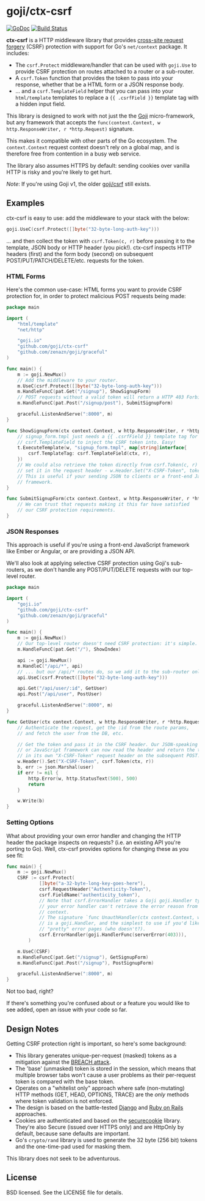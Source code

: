 # goji/ctx-csrf
[![GoDoc](https://godoc.org/github.com/goji/ctx-csrf?status.svg)](https://godoc.org/github.com/goji/ctx-csrf) [![Build Status](https://travis-ci.org/goji/ctx-csrf.svg?branch=master)](https://travis-ci.org/goji/ctx-csrf)

**ctx-csrf** is a HTTP middleware library that provides [cross-site request
forgery](http://blog.codinghorror.com/preventing-csrf-and-xsrf-attacks/) (CSRF)
protection with support for Go's `net/context` package. It includes:

* The `csrf.Protect` middleware/handler that can be used with `goji.Use` to 
  provide CSRF protection on routes attached to a router or a sub-router.
* A `csrf.Token` function that provides the token to pass into your response,
  whether that be a HTML form or a JSON response body.
* ... and a `csrf.TemplateField` helper that you can pass into your `html/template`
  templates to replace a `{{ .csrfField }}` template tag with a hidden input
  field. 

This library is designed to work with not just the the
[Goji](https://github.com/goji/goji) micro-framework, but any framework that
accepts the `func(context.Context, w http.ResponseWriter, r *http.Request)`
signature.

This makes it compatible with other parts of the Go ecosystem. The
`context.Context` request context doesn't rely on a global map, and is therefore
free from contention in a busy web service.

The library also assumes HTTPS by default: sending cookies over vanilla HTTP is
risky and you're likely to get hurt. 

*Note*: If you're using Goji v1, the older
[goji/csrf](https://github.com/goji/csrf) still exists.

## Examples

ctx-csrf is easy to use: add the middleware to your stack with the below:

```go
goji.UseC(csrf.Protect([]byte("32-byte-long-auth-key")))
```

... and then collect the token with `csrf.Token(c, r)` before passing it to the
template, JSON body or HTTP header (you pick!). ctx-csrf inspects HTTP headers
(first) and the form body (second) on subsequent POST/PUT/PATCH/DELETE/etc.
requests for the token.

### HTML Forms

Here's the common use-case: HTML forms you want to provide CSRF protection for, 
in order to protect malicious POST requests being made:

```go
package main

import (
    "html/template"
    "net/http"

    "goji.io"
    "github.com/goji/ctx-csrf"
    "github.com/zenazn/goji/graceful"
)

func main() {
    m := goji.NewMux()
    // Add the middleware to your router.
    m.UseC(csrf.Protect([]byte("32-byte-long-auth-key")))
    m.HandleFuncC(pat.Get("/signup"), ShowSignupForm)
    // POST requests without a valid token will return a HTTP 403 Forbidden.
    m.HandleFuncC(pat.Post("/signup/post"), SubmitSignupForm)

    graceful.ListenAndServe(":8000", m)
}

func ShowSignupForm(ctx context.Context, w http.ResponseWriter, r *http.Request) {
    // signup_form.tmpl just needs a {{ .csrfField }} template tag for
    // csrf.TemplateField to inject the CSRF token into. Easy!
    t.ExecuteTemplate(w, "signup_form.tmpl", map[string]interface{
        csrf.TemplateTag: csrf.TemplateField(ctx, r),
    })
    // We could also retrieve the token directly from csrf.Token(c, r) and 
    // set it in the request header - w.Header.Set("X-CSRF-Token", token)
    // This is useful if your sending JSON to clients or a front-end JavaScript
    // framework.
}

func SubmitSignupForm(ctx context.Context, w http.ResponseWriter, r *http.Request) {
    // We can trust that requests making it this far have satisfied
    // our CSRF protection requirements.
}
```

### JSON Responses

This approach is useful if you're using a front-end JavaScript framework like 
Ember or Angular, or are providing a JSON API.

We'll also look at applying selective CSRF protection using Goji's sub-routers, 
as we don't handle any POST/PUT/DELETE requests with our top-level router.

```go
package main

import (
    "goji.io"
    "github.com/goji/ctx-csrf"
    "github.com/zenazn/goji/graceful"
)

func main() {
    m := goji.NewMux()
    // Our top-level router doesn't need CSRF protection: it's simple.
    m.HandleFuncC(pat.Get("/"), ShowIndex)

    api := goji.NewMux()
    m.HandleC("/api/*", api)
    // ... but our /api/* routes do, so we add it to the sub-router only.
    api.UseC(csrf.Protect([]byte("32-byte-long-auth-key")))

    api.Get("/api/user/:id", GetUser)
    api.Post("/api/user", PostUser)

    graceful.ListenAndServe(":8000", m)
}

func GetUser(ctx context.Context, w http.ResponseWriter, r *http.Request) {
    // Authenticate the request, get the :id from the route params, 
    // and fetch the user from the DB, etc.

    // Get the token and pass it in the CSRF header. Our JSON-speaking client 
    // or JavaScript framework can now read the header and return the token in 
    // in its own "X-CSRF-Token" request header on the subsequent POST.
    w.Header().Set("X-CSRF-Token", csrf.Token(ctx, r))
    b, err := json.Marshal(user)
    if err != nil {
        http.Error(w, http.StatusText(500), 500)
        return
    }

    w.Write(b)
}
```

### Setting Options

What about providing your own error handler and changing the HTTP header the
package inspects on requests? (i.e. an existing API you're porting to Go). Well, 
ctx-csrf provides options for changing these as you see fit:

```go
func main() {
    m := goji.NewMux()
    CSRF := csrf.Protect(
            []byte("a-32-byte-long-key-goes-here"),
            csrf.RequestHeader("Authenticity-Token"),
            csrf.FieldName("authenticity_token"),
            // Note that csrf.ErrorHandler takes a Goji goji.Handler type, else
            // your error handler can't retrieve the error reason from the
            // context.
            // The signature `func UnauthHandler(ctx context.Context, w http.ResponseWriter, r *http.Request)`
            // is a goji.Handler, and the simplest to use if you'd like to serve
            // "pretty" error pages (who doesn't?).
            csrf.ErrorHandler(goji.HandlerFunc(serverError(403))),
        )

    m.UseC(CSRF)
    m.HandleFuncC(pat.Get("/signup"), GetSignupForm)
    m.HandleFuncC(pat.Post("/signup"), PostSignupForm)

    graceful.ListenAndServe(":8000", m)
}
```

Not too bad, right?

If there's something you're confused about or a feature you would like to see
added, open an issue with your code so far.

## Design Notes

Getting CSRF protection right is important, so here's some background:

* This library generates unique-per-request (masked) tokens as a mitigation
  against the [BREACH attack](http://breachattack.com/).
* The 'base' (unmasked) token is stored in the session, which means that
  multiple browser tabs won't cause a user problems as their per-request token
  is compared with the base token.
* Operates on a "whitelist only" approach where safe (non-mutating) HTTP methods
  (GET, HEAD, OPTIONS, TRACE) are the *only* methods where token validation is not
  enforced.
* The design is based on the battle-tested
  [Django](https://docs.djangoproject.com/en/1.8/ref/csrf/) and [Ruby on
  Rails](http://api.rubyonrails.org/classes/ActionController/RequestForgeryProtection.html)
  approaches.
* Cookies are authenticated and based on the [securecookie](https://github.com/gorilla/securecookie)
  library. They're also Secure (issued over HTTPS only) and are HttpOnly
  by default, because sane defaults are important.
* Go's `crypto/rand` library is used to generate the 32 byte (256 bit) tokens 
  and the one-time-pad used for masking them.

This library does not seek to be adventurous.

## License

BSD licensed. See the LICENSE file for details.

